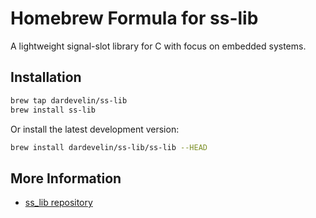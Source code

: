 # Homebrew Formula for ss-lib

A lightweight signal-slot library for C with focus on embedded systems.

## Installation

```bash
brew tap dardevelin/ss-lib
brew install ss-lib
```

Or install the latest development version:

```bash
brew install dardevelin/ss-lib/ss-lib --HEAD
```

## More Information

- [ss_lib repository](https://github.com/dardevelin/ss_lib)